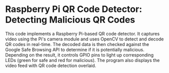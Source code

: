 # Raspberry Pi QR Code Detector: Detecting Malicious QR Codes


This code implements a Raspberry Pi-based QR code detector. It captures video using the Pi's camera module and uses OpenCV to detect and decode QR codes in real-time. The decoded data is then checked against the Google Safe Browsing API to determine if it is potentially malicious. Depending on the result, it controls GPIO pins to light up corresponding LEDs (green for safe and red for malicious). The program also displays the video feed with QR code detection overlaid.
